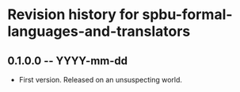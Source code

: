 # Revision history for spbu-formal-languages-and-translators

## 0.1.0.0 -- YYYY-mm-dd

* First version. Released on an unsuspecting world.
